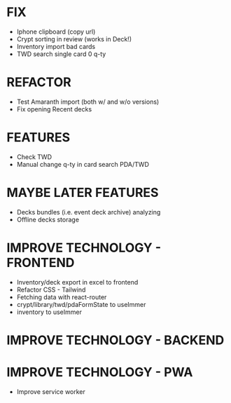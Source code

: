 # FIX
- Iphone clipboard (copy url)
- Crypt sorting in review (works in Deck!)
- Inventory import bad cards
- TWD search single card 0 q-ty

# REFACTOR
- Test Amaranth import (both w/ and w/o versions)
- Fix opening Recent decks

# FEATURES
- Check TWD
- Manual change q-ty in card search PDA/TWD

# MAYBE LATER FEATURES
- Decks bundles (i.e. event deck archive) analyzing
- Offline decks storage

# IMPROVE TECHNOLOGY - FRONTEND
- Inventory/deck export in excel to frontend
- Refactor CSS - Tailwind
- Fetching data with react-router
- crypt/library/twd/pdaFormState to useImmer
- inventory to useImmer

# IMPROVE TECHNOLOGY - BACKEND

# IMPROVE TECHNOLOGY - PWA
- Improve service worker
